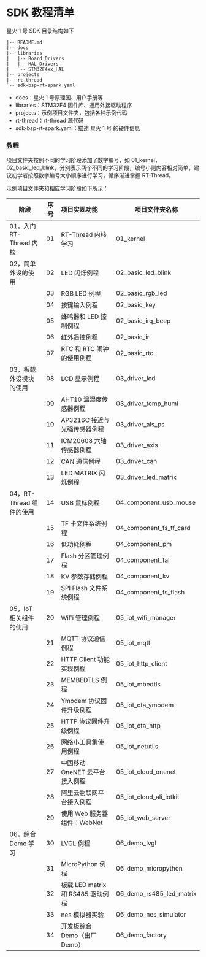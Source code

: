 # SDK 教程清单

星火 1 号 SDK 目录结构如下

```
|-- README.md
|-- docs
|-- libraries
|   |-- Board_Drivers
|   |-- HAL_Drivers
|   `-- STM32F4xx_HAL
|-- projects
|-- rt-thread
`-- sdk-bsp-rt-spark.yaml
```

- docs：星火 1 号原理图、用户手册等
- libraries：STM32F4 固件库、通用外接驱动程序
- projects：示例项目文件夹，包括各种示例代码
- rt-thread：rt-thread 源代码
- sdk-bsp-rt-spark.yaml：描述 星火 1 号 的硬件信息

### 教程

项目文件夹按照不同的学习阶段添加了数字编号，如 01_kernel，02_basic_led_blink，分别表示两个不同的学习阶段，编号小则内容相对简单，建议初学者按照数字编号大小顺序进行学习，循序渐进掌握 RT-Thread。

示例项目文件夹和相应学习阶段如下所示：


| 阶段                     | 序号 | 项目实现功能                      | 项目文件夹名称           |
| ------------------------ | ---- | :-------------------------------- | ------------------------ |
| 01，入门 RT-Thread 内核  | 01   | RT-Thread 内核学习                | 01_kernel                |
| 02，简单外设的使用       | 02   | LED 闪烁例程                      | 02_basic_led_blink       |
|                          | 03   | RGB LED 例程                      | 02_basic_rgb_led         |
|                          | 04   | 按键输入例程                      | 02_basic_key             |
|                          | 05   | 蜂鸣器和 LED 控制例程             | 02_basic_irq_beep        |
|                          | 06   | 红外遥控例程                      | 02_basic_ir              |
|                          | 07   | RTC 和 RTC 闹钟的使用例程         | 02_basic_rtc             |
| 03，板载外设模块的使用   | 08   | LCD 显示例程                      | 03_driver_lcd            |
|                          | 09   | AHT10 温湿度传感器例程            | 03_driver_temp_humi      |
|                          | 10   | AP3216C 接近与光强传感器例程      | 03_driver_als_ps         |
|                          | 11   | ICM20608 六轴传感器例程           | 03_driver_axis           |
|                          | 12   | CAN 通信例程                      | 03_driver_can            |
|                          | 13   | LED MATRIX 闪烁例程               | 03_driver_led_matrix     |
| 04，RT-Thread 组件的使用 | 14   | USB 鼠标例程                      | 04_component_usb_mouse   |
|                          | 15   | TF 卡文件系统例程                 | 04_component_fs_tf_card  |
|                          | 16   | 低功耗例程                        | 04_component_pm          |
|                          | 17   | Flash 分区管理例程                | 04_component_fal         |
|                          | 18   | KV 参数存储例程                   | 04_component_kv          |
|                          | 19   | SPI Flash 文件系统例程            | 04_component_fs_flash    |
| 05，IoT 相关组件的使用   | 20   | WiFi 管理例程                     | 05_iot_wifi_manager      |
|                          | 21   | MQTT 协议通信例程                 | 05_iot_mqtt              |
|                          | 22   | HTTP Client 功能实现例程          | 05_iot_http_client       |
|                          | 23   | MEMBEDTLS 例程                    | 05_iot_mbedtls           |
|                          | 24   | Ymodem 协议固件升级例程           | 05_iot_ota_ymodem        |
|                          | 25   | HTTP 协议固件升级例程             | 05_iot_ota_http          |
|                          | 26   | 网络小工具集使用例程              | 05_iot_netutils          |
|                          | 27   | 中国移动 OneNET 云平台接入例程    | 05_iot_cloud_onenet      |
|                          | 28   | 阿里云物联网平台接入例程          | 05_iot_cloud_ali_iotkit  |
|                          | 29   | 使用 Web 服务器组件：WebNet       | 05_iot_web_server        |
| 06，综合 Demo 学习       | 30   | LVGL 例程                         | 06_demo_lvgl             |
|                          | 31   | MicroPython 例程                  | 06_demo_micropython      |
|                          | 32   | 板载 LED matrix 和 RS485 驱动例程 | 06_demo_rs485_led_matrix |
|                          | 33   | nes 模拟器实验                    | 06_demo_nes_simulator    |
|                          | 34   | 开发板综合 Demo（出厂 Demo）      | 06_demo_factory          |



